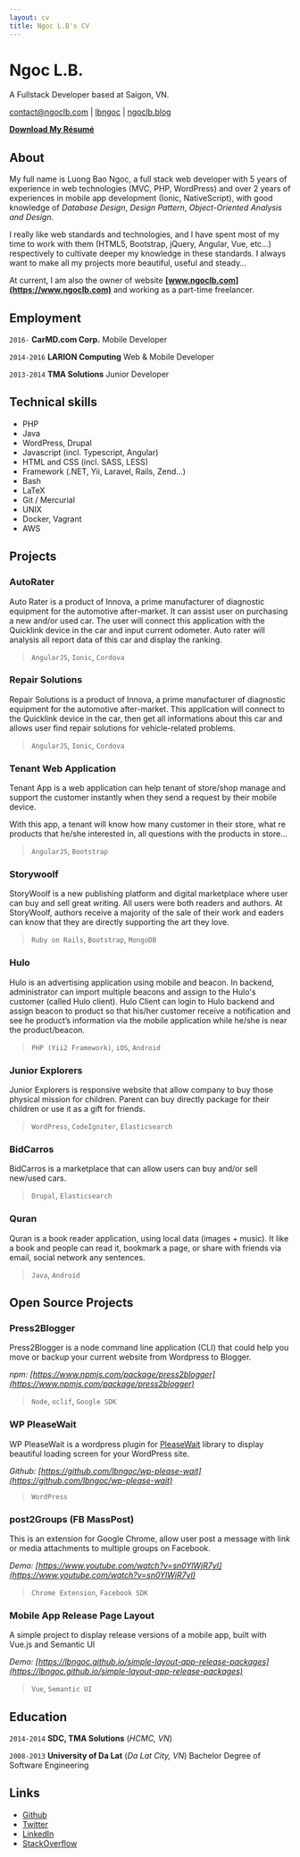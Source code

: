 ```yaml
---
layout: cv
title: Ngoc L.B's CV
---
```

# Ngoc L.B.
A Fullstack Developer based at Saigon, VN.

<div id="webaddress">
<i class="fa fa-envelope"></i> <a href="mailto:contact@ngoclb.com">contact@ngoclb.com</a>
|
<i class="fa fa-github"></i> <a href="http://github.com/lbngoc">lbngoc</a>
|
<i class="fa fa-facebook"></i> <a href="http://facebook.com/ngoclb.blog">ngoclb.blog</a>
</div>

<i class="fa fa-download"></i> **[Download My Résumé](cv.pdf)**

## About

My full name is Luong Bao Ngoc, a full stack web developer with 5 years of experience in web technologies (MVC, PHP, WordPress) and over 2 years of experiences in mobile app development (Ionic, NativeScript), with good knowledge of _Database Design_, _Design Pattern_, _Object-Oriented Analysis and Design_.

I really like web standards and technologies, and I have spent most of my time to work with them (HTML5, Bootstrap, jQuery, Angular, Vue, etc…) respectively to cultivate deeper my knowledge in these standards. I always want to make all my projects more beautiful, useful and steady…

At current, I am also the owner of website **[www.ngoclb.com](https://www.ngoclb.com)** and working as a part-time freelancer.

## Employment

`2016-`
__CarMD.com Corp.__ Mobile Developer

`2014-2016`
__LARION Computing__ Web & Mobile Developer

`2013-2014`
__TMA Solutions__ Junior Developer

## Technical skills

* PHP
* Java
* WordPress, Drupal
* Javascript (incl. Typescript, Angular)
* HTML and CSS (incl. SASS, LESS)
* Framework (.NET, Yii, Laravel, Rails, Zend...)
* Bash
* LaTeX
* Git / Mercurial
* UNIX
* Docker, Vagrant
* AWS

## Projects

### AutoRater

Auto Rater is a product of Innova, a prime manufacturer of diagnostic equipment for the automotive after-market. It can assist user on purchasing a new and/or used car. The user will connect this application with the Quicklink device in the car and input current odometer. Auto rater will analysis all report data of this car and display the ranking.

> `AngularJS`, `Ionic`, `Cordova`

### Repair Solutions

Repair Solutions is a product of Innova, a prime manufacturer of diagnostic equipment for the automotive after-market. This application will connect to the Quicklink device in the car, then get all informations about this car and allows user find repair solutions for vehicle-related problems.

> `AngularJS`, `Ionic`, `Cordova`

### Tenant Web Application

Tenant App is a web application can help tenant of store/shop manage and support the customer instantly when they send a request by their mobile device.

With this app, a tenant will know how many customer in their store, what  re products that he/she interested in, all questions with the products in store…

> `AngularJS`, `Bootstrap`

### Storywoolf

StoryWoolf is a new publishing platform and digital marketplace where user can buy and sell great writing. All users were both readers and authors. At StoryWoolf, authors receive a majority of the sale of their work and  eaders can know that they are directly supporting the art they love.

> `Ruby on Rails`, `Bootstrap`, `MongoDB`

### Hulo

Hulo is an advertising application using mobile and beacon. In backend, administrator can import multiple beacons and assign to the Hulo's customer (called Hulo client). Hulo Client can login to Hulo backend and assign beacon to product so that his/her customer receive a notification and see  he product’s information via the mobile application while he/she is near the product/beacon.

> `PHP (Yii2 Framework)`, `iOS`, `Android`

### Junior Explorers

Junior Explorers is responsive website that allow company to buy those physical mission for children. Parent can buy directly package for their children or use it as a gift for friends.

> `WordPress`, `CodeIgniter`, `Elasticsearch`

### BidCarros

BidCarros is a marketplace that can allow users can buy and/or sell new/used cars.

> `Drupal`, `Elasticsearch`

### Quran

Quran is a book reader application, using local data (images + music). It like a book and people can read it, bookmark a page, or share with friends via email, social network any sentences.

> `Java`, `Android`

## Open Source Projects

### Press2Blogger

Press2Blogger is a node command line application (CLI) that could help you move or backup your current website from Wordpress to Blogger.

_npm: [https://www.npmjs.com/package/press2blogger](https://www.npmjs.com/package/press2blogger)_

> `Node`, `oclif`, `Google SDK`

### WP PleaseWait

WP PleaseWait is a wordpress plugin for [PleaseWait](https://pathgather.github.io/please-wait) library to display beautiful loading screen for your WordPress site.

_Github: [https://github.com/lbngoc/wp-please-wait](https://github.com/lbngoc/wp-please-wait)_

> `WordPress`

### post2Groups (FB MassPost)

This is an extension for Google Chrome, allow user post a message with link or media attachments to multiple groups on Facebook.

_Demo: [https://www.youtube.com/watch?v=sn0YlWjR7yI](https://www.youtube.com/watch?v=sn0YlWjR7yI)_

> `Chrome Extension`, `Facebook SDK`

### Mobile App Release Page Layout

A simple project to display release versions of a mobile app, built with Vue.js and Semantic UI

_Demo: [https://lbngoc.github.io/simple-layout-app-release-packages](https://lbngoc.github.io/simple-layout-app-release-packages)_

> `Vue`, `Semantic UI`

## Education

`2014-2014`
__SDC, TMA Solutions__ (_HCMC, VN_)

`2008-2013`
__University of Da Lat__ (_Da Lat City, VN_)
Bachelor Degree of Software Engineering

## Links

<!-- fa are fontawesome, ai are academicons -->
* <i class="fa fa-github"></i> <a href="http://github.com/lbngoc">Github</a><br />
* <i class="fa fa-twitter"></i> <a href="http://twitter.com/ngoclb_com">Twitter</a><br />
* <i class="fa fa-linkedin"></i> <a href="https://www.linkedin.com/in/ngoclb/">LinkedIn</a>
* <i class="fa fa-stack-overflow"></i> <a href="https://stackoverflow.com/users/4715089/ng%E1%BB%8Dc-l%C6%B0%C6%A1ng">StackOverflow</a>

<!-- ### Footer

Last updated: Oct 2018 -->
